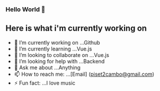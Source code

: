 ### Hello World 👋
## Here is what i'm currently working on

- 🔭 I’m currently working on ...Github
- 🌱 I’m currently learning ...Vue.js
- 👯 I’m looking to collaborate on ...Vue.js
- 🤔 I’m looking for help with ...Backend
- 💬 Ask me about ...Anything
- 📫 How to reach me: ...[Email] (piset2cambo@gmail.com)
- ⚡ Fun fact: ...I love music
